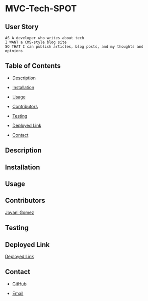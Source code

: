 # MVC-Tech-SPOT

## User Story
```
AS A developer who writes about tech
I WANT a CMS-style blog site
SO THAT I can publish articles, blog posts, and my thoughts and opinions
```

## Table of Contents 
- [Description](#description)

- [Installation](#installation)

- [Usage](#usage)

- [Contributors](#contributors)

- [Testing](#testing)

- [Deployed Link](#deployed-link)

- [Contact](#contact)

## Description

## Installation 

## Usage
 
## Contributors 
  [Jovani Gomez](https://github.com/jovanigomez?tab=repositories)

## Testing 

## Deployed Link
 [Deployed Link](https://github.com/jovanigomez/MVC-TECH-SPOT)
## Contact
 * [GitHub](https://github.com/jovanigomez?tab=repositories)

 * [Email](jovani.gomez@gmail.com)
